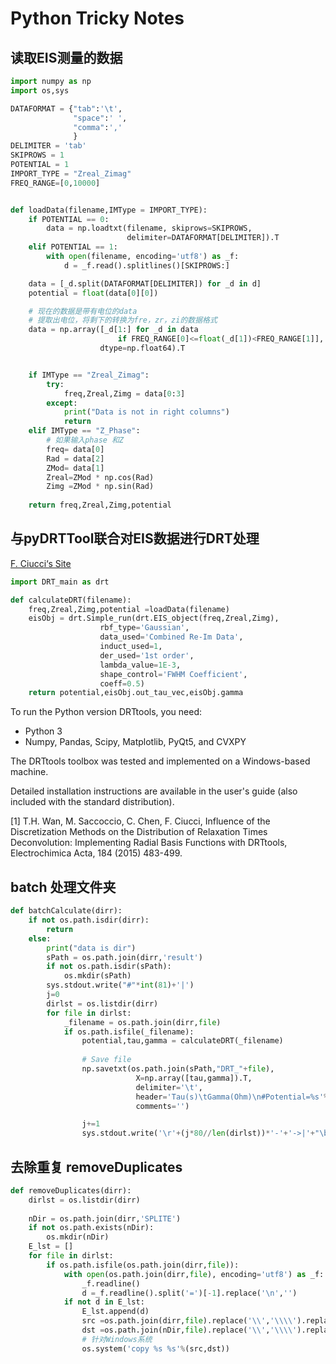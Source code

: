 # Python Tricky Notes



## 读取EIS测量的数据

```python
import numpy as np
import os,sys

DATAFORMAT = {"tab":'\t',
              "space":' ',
              "comma":','
              }
DELIMITER = 'tab'
SKIPROWS = 1
POTENTIAL = 1
IMPORT_TYPE = "Zreal_Zimag"
FREQ_RANGE=[0,10000]


def loadData(filename,IMType = IMPORT_TYPE):
    if POTENTIAL == 0:
        data = np.loadtxt(filename, skiprows=SKIPROWS,
                          delimiter=DATAFORMAT[DELIMITER]).T
    elif POTENTIAL == 1:
        with open(filename, encoding='utf8') as _f:
            d = _f.read().splitlines()[SKIPROWS:]

    data = [_d.split(DATAFORMAT[DELIMITER]) for _d in d]
    potential = float(data[0][0])

    # 现在的数据是带有电位的data
    # 提取出电位，将剩下的转换为fre，zr，zi的数据格式
    data = np.array([_d[1:] for _d in data 
                        if FREQ_RANGE[0]<=float(_d[1])<FREQ_RANGE[1]],
                    dtype=np.float64).T


    if IMType == "Zreal_Zimag":
        try:
            freq,Zreal,Zimg = data[0:3]
        except:
            print("Data is not in right columns")
            return
    elif IMType == "Z_Phase":
        # 如果输入phase 和Z
        freq= data[0]
        Rad = data[2]
        ZMod= data[1]
        Zreal=ZMod * np.cos(Rad)
        Zimg =ZMod * np.sin(Rad) 
    
    return freq,Zreal,Zimg,potential
```



## 与pyDRTTool联合对EIS数据进行DRT处理

[F. Ciucci‘s Site](https://sites.google.com/site/drttools/download)

```python
import DRT_main as drt

def calculateDRT(filename):
    freq,Zreal,Zimg,potential =loadData(filename)
    eisObj = drt.Simple_run(drt.EIS_object(freq,Zreal,Zimg),
                    rbf_type='Gaussian',
                    data_used='Combined Re-Im Data',
                    induct_used=1,
                    der_used='1st order',
                    lambda_value=1E-3,
                    shape_control='FWHM Coefficient',
                    coeff=0.5)
    return potential,eisObj.out_tau_vec,eisObj.gamma
```

To run the Python version DRTtools, you need:

- Python 3
- Numpy, Pandas, Scipy, Matplotlib, PyQt5, and CVXPY

The DRTtools toolbox was tested and implemented on a Windows-based machine. 

Detailed installation instructions are available in the user's guide (also included with the standard distribution).

[1] T.H. Wan, M. Saccoccio, C. Chen, F. Ciucci, Influence of the Discretization Methods on the Distribution of Relaxation Times Deconvolution: Implementing Radial Basis Functions with DRTtools, Electrochimica Acta, 184 (2015) 483-499.

## batch 处理文件夹

```python
def batchCalculate(dirr):
    if not os.path.isdir(dirr):
        return
    else:
        print("data is dir")
        sPath = os.path.join(dirr,'result')
        if not os.path.isdir(sPath):
            os.mkdir(sPath)
        sys.stdout.write("#"*int(81)+'|')
        j=0
        dirlst = os.listdir(dirr)
        for file in dirlst:
            _filename = os.path.join(dirr,file)
            if os.path.isfile(_filename):
                potential,tau,gamma = calculateDRT(_filename)
                
                # Save file
                np.savetxt(os.path.join(sPath,"DRT_"+file),
                            X=np.array([tau,gamma]).T,
                            delimiter='\t',
                            header='Tau(s)\tGamma(Ohm)\n#Potential=%s'%potential,
                            comments='')

                j+=1
                sys.stdout.write('\r'+(j*80//len(dirlst))*'-'+'->|'+"\b")
```



## 去除重复 removeDuplicates

```python
def removeDuplicates(dirr):
    dirlst = os.listdir(dirr)
    
    nDir = os.path.join(dirr,'SPLITE')
    if not os.path.exists(nDir):
        os.mkdir(nDir)
    E_lst = []
    for file in dirlst:
        if os.path.isfile(os.path.join(dirr,file)):
            with open(os.path.join(dirr,file), encoding='utf8') as _f:
                _f.readline()
                d =_f.readline().split('=')[-1].replace('\n','')
            if not d in E_lst:
                E_lst.append(d)
                src =os.path.join(dirr,file).replace('\\','\\\\').replace('/','\\\\')
                dst =os.path.join(nDir,file).replace('\\','\\\\').replace('/','\\\\')
                # 针对Windows系统
                os.system('copy %s %s'%(src,dst))   

```

